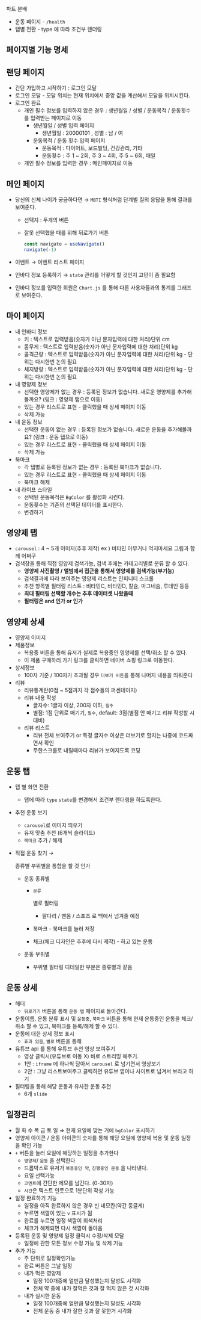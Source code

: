 파트 분배

- 운동 페이지 - `/health`
- 탭별 전환 - type 에 따라 조건부 렌더링



## 페이지별 기능 명세

## 랜딩 페이지

- 간단 가입하고 시작하기 : 로그인 모달
- 로그인 모달 - 모달 위치는 현재 위치에서 중앙 값을 계산해서 모달을 위치시킨다.
- 로그인 완료
  - 개인 필수 정보를 입력하지 않은 경우 : 생년월일 / 성별 / 운동목적 / 운동횟수를 입력받는 페이지로 이동
    - 생년월일 / 성별 입력 페이지
      - 생년월일 : 20000101 , 성별 : 남 / 여
    - 운동목적 / 운동 횟수 입력 페이지
      - 운동목적 : 다이어트, 보드빌딩, 건강관리, 기타
      - 운동횟수 : 주 1 ~ 2회, 주 3 ~ 4회, 주 5 ~ 6회, 매일
  - 개인 필수 정보를 입력한 경우 : 메인페이지로 이동

## 메인 페이지

- 당신의 신체 나이가 궁금하다면 → `MBTI` 형식처럼 단계별 질의 응답을 통해 결과를 보여준다.

  - 선택지 : 두개의 버튼

  - 잘못 선택했을 때를 위해 뒤로가기 버튼

    ```jsx
    const navigate = useNavigate()
    navigate(-1)
    ```

- 이벤트 → 이벤트 리스트 페이지

- 인바디 정보 등록하기 → `state` 관리를 어떻게 할 것인지 고민이 좀 필요함

- 인바디 정보를 입력한 회원은 `Chart.js` 를 통해 다른 사용자들과의 통계를 그래프로 보여준다.

## 마이 페이지

- 내 인바디 정보
  - 키 : 텍스트로 입력받음(숫자가 아닌 문자입력에 대한 처리)단위 cm
  - 몸무게 : 텍스트로 입력받음(숫자가 아닌 문자입력에 대한 처리)단위 kg
  - 골격근량 : 텍스트로 입력받음(숫자가 아닌 문자입력에 대한 처리)단위 kg - 단위는 다시한번 논의 필요
  - 체지방량 : 텍스트로 입력받음(숫자가 아닌 문자입력에 대한 처리)단위 kg - 단위는 다시한번 논의 필요
- 내 영양제 정보
  - 선택한 영양제가 없는 경우 : 등록된 정보가 없습니다. 새로운 영양제를 추가해볼까요? (링크 : 영양제 탭으로 이동)
  - 있는 경우 리스트로 표현 - 클릭했을 때 상세 페이지 이동
  - 삭제 가능
- 내 운동 정보
  - 선택한 운동이 없는 경우 : 등록된 정보가 없습니다. 새로운 운동을 추가해볼까요? (링크 : 운동 탭으로 이동)
  - 있는 경우 리스트로 표현 - 클릭했을 때 상세 페이지 이동
  - 삭제 가능
- 북마크
  - 각 탭별로 등록된 정보가 없는 경우 : 등록된 북마크가 없습니다.
  - 있는 경우 리스트로 표현 - 클릭했을 때 상세 페이지 이동
  - 북마크 해제
- 내 라이프 스타일
  - 선택된 운동목적은 `BgColor` 를 활성화 시킨다.
  - 운동횟수는 기존의 선택된 데이터를 표시한다.
  - 변경하기

## 영양제 탭

- `carousel` : 4 ~ 5개 이미지(추후 제작) ex ) 비타민 아무거나 먹지마세요 그림과 함께 어쩌구
- 검색창을 통해 직접 영양제 검색가능, 검색 후에는 카테고리별로 분류 할 수 있다.
  - **영양제 사진촬영 / 앨범에서 접근을 통해서 영양제를 검색가능(부기능)**
  - 검색결과에 따라 보여주는 영양제 리스트는 인피니티 스크롤
  - 추천 항목별 필터링 리스트 : 비타민C, 비타민D, 칼슘, 마그네슘, 루테인 등등
  - **최대 필터링 선택할 개수는 추후 데이터셋 나왔을때**
  - **필터링은 and 인가 or 인가**

## 영양제 상세

- 영양제 이미지
- 제품정보
  - 복용중 버튼을 통해 유저가 실제로 복용중인 영양제를 선택/취소 할 수 있다.
  - 이 제품 구매하러 가기 링크를 클릭하면 네이버 쇼핑 링크로 이동한다.
- 상세정보
  - 100자 기준 / 100자가 초과될 경우 `더보기 버튼`을 통해 나머지 내용을 띄워준다
- 리뷰
  - 리뷰통계란(0점 ~ 5점까지 각 점수들의 퍼센테이지)
  - 리뷰 내용 작성
    - 글자수: 1글자 이상, 200자 이하, `필수`
    - 별점: 1점 단위로 매기기, `필수`, default: 3점(별점 안 매기고 리뷰 작성할 시 대비)
  - 리뷰 리스트
    - 리뷰 전체 보여주기 or 특정 글자수 이상은 더보기로 할지는 나중에 코드짜면서 확인
    - 무한스크롤로 내릴때마다 리뷰가 보여지도록 코딩

## 운동 탭

- 탭 별 화면 전환

  - 탭에 따라 `type` `state`를 변경해서 조건부 렌더링을 하도록한다.

- 추천 운동 보기

  - `carousel`로 이미지 띄우기
  - 유저 맞춤 추천 (6개씩 슬라이드)
  - `북마크` 추가 / 해제

- 직접 운동 찾기 → 

  종류별 부위별을 통합을 할 것 인가

  - 운동 종류별

    - ```
      분류
      ```

       별로 필터링

      - 팔다리 / 맨몸 / 스포츠 로 백에서 넘겨줄 예정

    - 북마크 - 북마크를 눌러 저장

    - 체크(체크 디자인은 추후에 다시 제작) - 하고 있는 운동

  - 운동 부위별

    - 부위별 필터링 디테일한 부분은 종류별과 같음

## 운동 상세

- 헤더
  - `뒤로가기` 버튼을 통해 `운동 탭` 페이지로 돌아간다.
- 운동이름, 운동 분류 표시 및 `운동중`, `북마크` 버튼을 통해 현재 운동중인 운동을 체크/취소 할 수 있고, 북마크를 등록/해제 할 수 있다.
- 운동에 대한 상세 정보 표시
  - `효과 있음`, `별로` 버튼을 통해
- 유튜브 api 를 통해 유튜브 추천 영상 보여주기
  - 영상 클릭시(유튜브로 이동 X) 바로 스트리밍 해주기.
  - 1안 : `iframe` 에 하나씩 담아서 `carousel` 로 넘기면서 영상보기
  - 2안 : 그냥 리스트보여주고 클릭하면 유튜브 앱이나 사이트로 넘겨서 보라고 하기
- 필터링을 통해 해당 운동과 유사한 운동 추천
  - 6개 `slide`

## 일정관리

- 월 화 수 목 금 토 일 ⇒ 현재 요일에 맞는 거에 `bgColor` 표시하기
- 영양제 아이콘 / 운동 아이콘의 숫자를 통해 해당 요일에 영양제 복용 및 운동 일정을 확인 가능
- `+` 버튼을 눌러 요일에 해당하는 일정을 추가한다
  - `영양제`/ `운동` 을 선택한다
  - 드롭박스로 유저가 `복용중인 약`, `진행중인 운동` 을 나타낸다.
  - 요일 선택가능
  - `코멘트`에 간단한 메모를 남긴다. (0-30자)
  - `시간`은 텍스트 인풋으로 1분단위 작성 가능
- 일정 완료하기 기능
  - 일정을 아직 완료하지 않은 경우 빈 네모칸(약간 둥글게)
  - 누르면 색깔이 있는 `v` 표시가 됨
  - 완료를 누르면 일정 색깔이 회색처리
  - 체크가 해제되면 다시 색깔이 돌아옴
- 등록된 운동 및 영양제 일정 클릭시 수정/삭제 모달
  - 일정에 관한 모든 정보 수정 가능 및 삭제 기능
- 추가 기능
  - 주 단위로 일정확인가능
  - 완료 버튼은 그날 일정
  - 내가 먹은 영양제
    - 일정 100개중에 얼만큼 달성했는지 달성도 시각화
    - 전체 약 중에 내가 잘먹은 것과 잘 먹지 않은 것 시각화
  - 내가 실시한 운동
    - 일정 100개중에 얼만큼 달성했는지 달성도 시각화
    - 전체 운동 중 내가 잘한 것과 잘 못한거 시각화